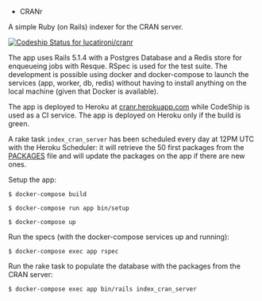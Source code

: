 * CRANr

A simple Ruby (on Rails) indexer for the CRAN server.

[ ![Codeship Status for lucatironi/cranr](https://app.codeship.com/projects/7cc31300-985b-0135-163f-5a0d318eb11b/status?branch=master)](https://app.codeship.com/projects/252000)

The app uses Rails 5.1.4 with a Postgres Database and a Redis store for enqueueing jobs with Resque. RSpec is used for the test suite.
The development is possible using docker and docker-compose to launch the services (app, worker, db, redis) without having to install anything on the local machine (given that Docker is available).

The app is deployed to Heroku at [cranr.herokuapp.com](https://cranr.herokuapp.com) while CodeShip is used as a CI service. The app is deployed on Heroku only if the build is green.

A rake task `index_cran_server` has been scheduled every day at 12PM UTC with the Heroku Scheduler: it will retrieve the 50 first packages from the [PACKAGES](https://cran.r-project.org/src/contrib/PACKAGES) file and will update the packages on the app if there are new ones.

Setup the app:

```
$ docker-compose build

$ docker-compose run app bin/setup

$ docker-compose up
```

Run the specs (with the docker-compose services up and running):

```
$ docker-compose exec app rspec
```

Run the rake task to populate the database with the packages from the CRAN server:

```
$ docker-compose exec app bin/rails index_cran_server
```
